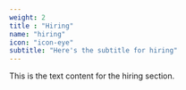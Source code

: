 ```yaml
---
weight: 2
title : "Hiring"
name: "hiring"
icon: "icon-eye"
subtitle: "Here's the subtitle for hiring"
---
```


This is the text content for the hiring section.

